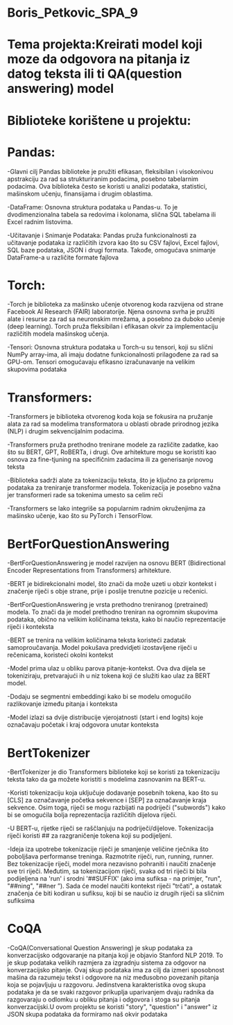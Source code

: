 # Boris_Petkovic_SPA_9

# Tema projekta:Kreirati model koji moze da odgovora na pitanja iz datog teksta ili ti QA(question answering) model

# Biblioteke korištene u projektu: 

# Pandas:
-Glavni cilj Pandas biblioteke je pružiti efikasan, fleksibilan i visokonivou apstrakciju za rad sa strukturiranim podacima, posebno tabelarnim podacima. Ova biblioteka često se koristi u analizi podataka, statistici, mašinskom učenju, finansijama i drugim oblastima.<br>


-DataFrame: Osnovna struktura podataka u Pandas-u. To je dvodimenzionalna tabela sa redovima i kolonama, slična SQL tabelama ili Excel radnim listovima.<br>


-Učitavanje i Snimanje Podataka: Pandas pruža funkcionalnosti za učitavanje podataka iz različitih izvora kao što su CSV fajlovi, Excel fajlovi, SQL baze podataka, JSON i drugi formata. Takođe, omogućava snimanje DataFrame-a u različite formate fajlova<br>

# Torch:
-Torch je biblioteka za mašinsko učenje otvorenog koda razvijena od strane Facebook AI Research (FAIR) laboratorije. Njena osnovna svrha je pružiti alate i resurse za rad sa neuronskim mrežama, a posebno za duboko učenje (deep learning). Torch pruža fleksibilan i efikasan okvir za implementaciju različitih modela mašinskog učenja.<br>


-Tensori: Osnovna struktura podataka u Torch-u su tensori, koji su slični NumPy array-ima, ali imaju dodatne funkcionalnosti prilagođene za rad sa GPU-om. Tensori omogućavaju efikasno izračunavanje na velikim skupovima podataka<br>

# Transformers:
-Transformers je biblioteka otvorenog koda koja se fokusira na pružanje alata za rad sa modelima transformatora u oblasti obrade prirodnog jezika (NLP) i drugim sekvencijalnim podacima.<br>


-Transformers pruža prethodno trenirane modele za različite zadatke, kao što su BERT, GPT, RoBERTa, i drugi. Ove arhitekture mogu se koristiti kao osnova za fine-tjuning na specifičnim zadacima ili za generisanje novog teksta<br>


-Biblioteka sadrži alate za tokenizaciju teksta, što je ključno za pripremu podataka za treniranje transformer modela. Tokenizacija je posebno važna jer transformeri rade sa tokenima umesto sa celim reči<br>


-Transformers se lako integriše sa popularnim radnim okruženjima za mašinsko učenje, kao što su PyTorch i TensorFlow. <br>

# BertForQuestionAnswering
-BertForQuestionAnswering je model razvijen na osnovu BERT (Bidirectional Encoder Representations from Transformers) arhitekture.

-BERT je bidirekcionalni model, što znači da može uzeti u obzir kontekst i značenje riječi s obje strane, prije i poslije trenutne pozicije u rečenici.


-BertForQuestionAnswering je vrsta prethodno treniranog (pretrained) modela. To znači da je model prethodno treniran na ogromnim skupovima podataka, obično na velikim količinama teksta, kako bi naučio reprezentacije riječi i konteksta


-BERT se trenira na velikim količinama teksta koristeći zadatak samoproučavanja. Model pokušava predvidjeti izostavljene riječi u rečenicama, koristeći okolni kontekst

-Model prima ulaz u obliku parova pitanje-kontekst. Ova dva dijela se tokeniziraju, pretvarajući ih u niz tokena koji će služiti kao ulaz za BERT model.

-Dodaju se segmentni embeddingi kako bi se modelu omogućilo razlikovanje između pitanja i konteksta

-Model izlazi sa dvije distribucije vjerojatnosti (start i end logits) koje označavaju početak i kraj odgovora unutar konteksta

# BertTokenizer

-BertTokenizer je dio Transformers biblioteke koji se koristi za tokenizaciju teksta tako da ga možete koristiti s modelima zasnovanim na BERT-u.

-Koristi tokenizaciju koja uključuje dodavanje posebnih tokena, kao što su [CLS] za označavanje početka sekvence i [SEP] za označavanje kraja sekvence. Osim toga, riječi se mogu razbijati na podriječi ("subwords") kako bi se omogućila bolja reprezentacija različitih dijelova riječi.

-U BERT-u, rijetke riječi se raščlanjuju na podriječi/dijelove. Tokenizacija riječi koristi ## za razgraničenje tokena koji su podijeljeni.


-Ideja iza upotrebe tokenizacije riječi je smanjenje veličine rječnika što poboljšava performanse treninga. Razmotrite riječi, run, running, runner. Bez tokenizacije riječi, model mora nezavisno pohraniti i naučiti značenje sve tri riječi. Međutim, sa tokenizacijom riječi, svaka od tri riječi bi bila podijeljena na 'run' i srodni '##SUFFIX' (ako ima sufiksa - na primjer, "run", "##ning", "##ner ”). Sada će model naučiti kontekst riječi "trčati", a ostatak značenja će biti kodiran u sufiksu, koji bi se naučio iz drugih riječi sa sličnim sufiksima

# CoQA
-CoQA(Conversational Question Answering) je skup podataka za konverzacijsko odgovaranje na pitanja koji je objavio Stanford NLP 2019. To je skup podataka velikih razmjera za izgradnju sistema za odgovor na konverzacijsko pitanje. Ovaj skup podataka ima za cilj da izmeri sposobnost mašina da razumeju tekst i odgovore na niz međusobno povezanih pitanja koja se pojavljuju u razgovoru. Jedinstvena karakteristika ovog skupa podataka je da se svaki razgovor prikuplja uparivanjem dvaju radnika da razgovaraju o odlomku u obliku pitanja i odgovora i stoga su pitanja konverzacijski.U ovom projektu se koristi  "story", "question" i "answer" iz JSON skupa podataka da formiramo naš okvir podataka









